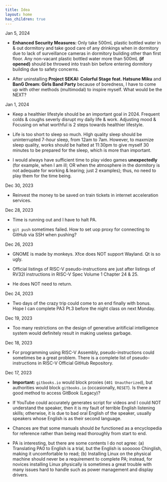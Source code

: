 ```yaml
---
title: Idea
layout: home
has_children: true
---
```


Jan 5, 2024

- **Enhanced Security Measures:** Only take 500mL plastic bottled water in & out dormitory and take good care of any drinkings when in dormitory due to lack of surveillance cameras in dormitory building other than first floor. Any non-vacant plastic bottled water more than 500mL **(if opened)** should be throwed into trash bin before entering dormitory building due to safety concerns.

- After uninstalling **Project SEKAI: Colorful Stage feat. Hatsune Miku** and **BanG Dream: Girls Band Party** because of boredness, I have to come up with other methods (multimodal) to inspire myself. What would be the NEXT?

Jan 1, 2024

- Keep a healthier lifestyle should be an important goal in 2024. Frequent colds & coughs severly disrupt my daily life & work. Adjusting mood & Focusing on what worthful is 2 steps towards healthier lifestyle.

- Life is too short to sleep so much. HIgh quality sleep should be uninterrupted 7-hour sleep, from 12am to 7am. However, to maxmize sleep quality, works should be halted at 11:30pm to give myself 30 minutes to be prepared for the sleep, which is more than important.

- I would always have sufficient time to play video games **unexpectedly** (for example, when I am ill; OR when the atmosphere in the dormitory is not adequate for working & learing; just 2 examples); thus, no need to play them for the time being.

Dec 30, 2023

- Reinvest the money to be saved on train tickets in internet acceleration services.

Dec 28, 2023

- Time is running out and I have to halt PA.

- `git push` sometimes failed. How to set uop proxy for connecting to GitHub via SSH when pushing?

Dec 26, 2023

- GNOME is made by monkeys. Xfce does NOT support Wayland. Qt is so ugly.

- Official listings of RISC-V pseudo-instructions are just after listings of RV32I instructions in RISC-V Spec Volume 1 Chapter 24 & 25.

- He does NOT need to return.

Dec 24, 2023

- Two days of the crazy trip could come to an end finally with bonus. Hope I can complete PA3 Pt.3 before the night class on next Monday.

Dec 19, 2023

- Too many restrictions on the design of generative aritificial intelligence system would definitely result in making useless garbage.

Dec 18, 2023

- For programming using RISC-V Assembly, pseudo-instructions could sometimes be a great problem. There is a complete list of pseudo-instructions in RISC-V Official GitHub Repository.

Dec 17, 2023

- **Important:** `gitbooks.io` would block proxies (`401 Unauthorized`), but authorities would block `gitbooks.io` (occasionally, `RESET`). Is there a good method to access GitBook (Legacy)?

- If YouTube could accurately generates script for videos and I could NOT understand the speaker, then it is my fault of terrible English listening skills; otherwise, it is due to bad oral English of the speaker, usually speakers whose English is as their second language.

- Chances are that some manuals should *be* functioned as a encyclopedia for reference rather than being read thoroughly from start to end.

- PA is interesting, but there are some contents I do not agree: (a) Translating PA0 to English is a trial, but the English is soooooo Chinglish, making it uncomfortable to read; (b) Installing Linux on the physical machine should never be a requirement to complete PA; instead, for novices installing Linux physically is sometimes a great trouble with many issues hard to handle such as power management and display drivers.
